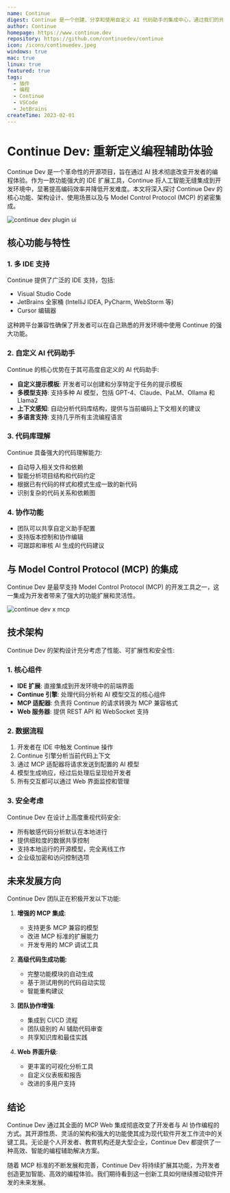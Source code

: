 ```yaml
---
name: Continue
digest: Continue 是一个创建、分享和使用自定义 AI 代码助手的集成中心，通过我们的开源 IDE 插件和模型、规则、提示、文档及其他构建模块的集成中心
author: Continue
homepage: https://www.continue.dev
repository: https://github.com/continuedev/continue
icon: /icons/continuedev.jpeg
windows: true
mac: true
linux: true
featured: true
tags:
  - 插件
  - 编程
  - Continue
  - VSCode
  - JetBrains
createTime: 2023-02-01
---
```


# Continue Dev: 重新定义编程辅助体验

Continue Dev 是一个革命性的开源项目，旨在通过 AI 技术彻底改变开发者的编程体验。作为一款功能强大的 IDE 扩展工具，Continue 将人工智能无缝集成到开发环境中，显著提高编码效率并降低开发难度。本文将深入探讨 Continue Dev 的核心功能、架构设计、使用场景以及与 Model Control Protocol (MCP) 的紧密集成。

![continue dev plugin ui](https://static.claudemcp.com/images/continuedev-ui.png)

## 核心功能与特性

### 1. 多 IDE 支持

Continue 提供了广泛的 IDE 支持，包括:

- Visual Studio Code
- JetBrains 全家桶 (IntelliJ IDEA, PyCharm, WebStorm 等)
- Cursor 编辑器

这种跨平台兼容性确保了开发者可以在自己熟悉的开发环境中使用 Continue 的强大功能。

### 2. 自定义 AI 代码助手

Continue 的核心优势在于其可高度自定义的 AI 代码助手:

- **自定义提示模板**: 开发者可以创建和分享特定于任务的提示模板
- **多模型支持**: 支持多种 AI 模型，包括 GPT-4、Claude、PaLM、Ollama 和 Llama2
- **上下文感知**: 自动分析代码库结构，提供与当前编码上下文相关的建议
- **多语言支持**: 支持几乎所有主流编程语言

### 3. 代码库理解

Continue 具备强大的代码理解能力:

- 自动导入相关文件和依赖
- 智能分析项目结构和代码约定
- 根据已有代码的样式和模式生成一致的新代码
- 识别复杂的代码关系和依赖图

### 4. 协作功能

- 团队可以共享自定义助手配置
- 支持版本控制和协作编辑
- 可跟踪和审核 AI 生成的代码建议

## 与 Model Control Protocol (MCP) 的集成

Continue Dev 是最早支持 Model Control Protocol (MCP) 的开发工具之一，这一集成为开发者带来了强大的功能扩展和灵活性。

![continue dev x mcp](https://static.claudemcp.com/images/continue-x-mcp.png)

## 技术架构

Continue Dev 的架构设计充分考虑了性能、可扩展性和安全性:

### 1. 核心组件

- **IDE 扩展**: 直接集成到开发环境中的前端界面
- **Continue 引擎**: 处理代码分析和 AI 模型交互的核心组件
- **MCP 适配器**: 负责将 Continue 的请求转换为 MCP 兼容格式
- **Web 服务器**: 提供 REST API 和 WebSocket 支持

### 2. 数据流程

1. 开发者在 IDE 中触发 Continue 操作
2. Continue 引擎分析当前代码上下文
3. 通过 MCP 适配器将请求发送到配置的 AI 模型
4. 模型生成响应，经过后处理后呈现给开发者
5. 所有交互都可以通过 Web 界面监控和管理

### 3. 安全考虑

Continue Dev 在设计上高度重视代码安全:

- 所有敏感代码分析默认在本地进行
- 提供细粒度的数据共享控制
- 支持本地运行的开源模型，完全离线工作
- 企业级加密和访问控制选项

## 未来发展方向

Continue Dev 团队正在积极开发以下功能:

1. **增强的 MCP 集成**:

   - 支持更多 MCP 兼容的模型
   - 改进 MCP 标准的扩展能力
   - 开发专用的 MCP 调试工具

2. **高级代码生成功能**:

   - 完整功能模块的自动生成
   - 基于测试用例的代码自动实现
   - 智能重构建议

3. **团队协作增强**:

   - 集成到 CI/CD 流程
   - 团队级别的 AI 辅助代码审查
   - 共享知识库和最佳实践

4. **Web 界面升级**:
   - 更丰富的可视化分析工具
   - 自定义仪表板和报告
   - 改进的多用户支持

## 结论

Continue Dev 通过其全面的 MCP Web 集成彻底改变了开发者与 AI 协作编程的方式。其开源性质、灵活的架构和强大的功能使其成为现代软件开发工作流中的关键工具。无论是个人开发者、教育机构还是大型企业，Continue Dev 都提供了一种高效、智能的编程辅助解决方案。

随着 MCP 标准的不断发展和完善，Continue Dev 将持续扩展其功能，为开发者创造更加智能、高效的编程体验。我们期待看到这一创新工具如何继续推动软件开发的未来发展。
